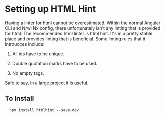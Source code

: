  Setting up HTML Hint 
=====================

Having a linter for html cannot be overestimated. Within the normal
Angular CLI and Nrwl Nx config, there unfortunately isn't any linting
that is provided for html. The recommended html linter is html hint.
It's in a pretty stable place and provides linting that is beneficial.
Some linting rules that it introudces include:

1.  All ids have to be unique.

2.  Double quotation marks have to be used.

3.  No empty tags.

Safe to say, in a large project it is useful.

 To Install 
-----------

      npm install htmlhint --save-dev
